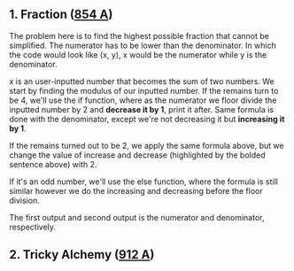 ## 1. Fraction ([854 A](http://codeforces.com/contest/854/problem/A))
The problem here is to find the highest possible fraction that cannot be simplified. The numerator has to be lower than the denominator. In which the code would look like (x, y), x would be the numerator while y is the denominator.

*x* is an user-inputted number that becomes the sum of two numbers. We start by finding the modulus of our inputted number. If the remains turn to be 4, we'll use the if function, where as the numerator we floor divide the inputted number by 2 and **decrease it by 1**, print it after. Same formula is done with the denominator, except we're not decreasing it but **increasing it by 1**.

If the remains turned out to be 2, we apply the same formula above, but we change the value of increase and decrease (highlighted by the bolded sentence above) with 2.

If it's an odd number, we'll use the else function, where the formula is still similar however we do the increasing and decreasing before the floor division.

The first output and second output is the numerator and denominator, respectively.

## 2. Tricky Alchemy ([912 A](http://codeforces.com/contest/912/problem/A))
